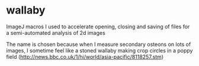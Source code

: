 # wallaby
ImageJ macros I used to accelerate opening, closing and saving of files for a semi-automated analysis of 2d images

The name is chosen because when I measure secondary osteons on lots of images, I sometime feel like a stoned wallaby making crop circles in a poppy field (http://news.bbc.co.uk/1/hi/world/asia-pacific/8118257.stm)

